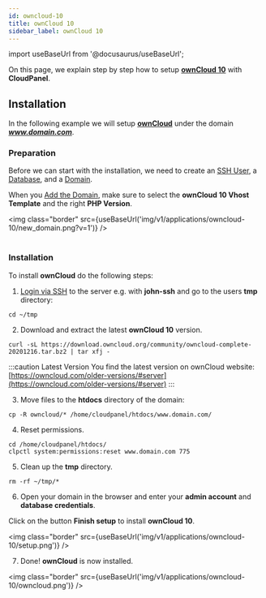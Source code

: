 ```yaml
---
id: owncloud-10
title: ownCloud 10
sidebar_label: ownCloud 10
---
```


import useBaseUrl from '@docusaurus/useBaseUrl';

On this page, we explain step by step how to setup **[ownCloud 10](https://owncloud.com/)** with **CloudPanel**.

## Installation

In the following example we will setup **[ownCloud](https://owncloud.com/)** under the domain ***www.domain.com***.

### Preparation

Before we can start with the installation, we need to create an [SSH User](../frontend-area/users#adding-a-user), a [Database](../frontend-area/databases#adding-a-database), and a [Domain](../frontend-area/domains#adding-a-domain).

When you [Add the Domain](../frontend-area/domains#adding-a-domain), make sure to select the **ownCloud 10 Vhost Template** and the right **PHP Version**.

<img class="border" src={useBaseUrl('img/v1/applications/owncloud-10/new_domain.png?v=1')} /> <br /><br />

### Installation

To install **ownCloud** do the following steps:

1. [Login via SSH](../frontend-area/users#ssh-login) to the server e.g. with **john-ssh** and go to the users **tmp** directory:

```
cd ~/tmp
```

2. Download and extract the latest **ownCloud 10** version.

```
curl -sL https://download.owncloud.org/community/owncloud-complete-20201216.tar.bz2 | tar xfj -
```

:::caution Latest Version
You find the latest version on ownCloud website: [https://owncloud.com/older-versions/#server](https://owncloud.com/older-versions/#server)
:::

3. Move files to the **htdocs** directory of the domain:

```
cp -R owncloud/* /home/cloudpanel/htdocs/www.domain.com/
```

4. Reset permissions.

```
cd /home/cloudpanel/htdocs/
clpctl system:permissions:reset www.domain.com 775
```

5. Clean up the **tmp** directory.

```
rm -rf ~/tmp/*
```

6. Open your domain in the browser and enter your **admin account** and **database credentials**.

Click on the button **Finish setup** to install **ownCloud 10**.

<img class="border" src={useBaseUrl('img/v1/applications/owncloud-10/setup.png')} />

7. Done! **ownCloud** is now installed.

<img class="border" src={useBaseUrl('img/v1/applications/owncloud-10/owncloud.png')} />



